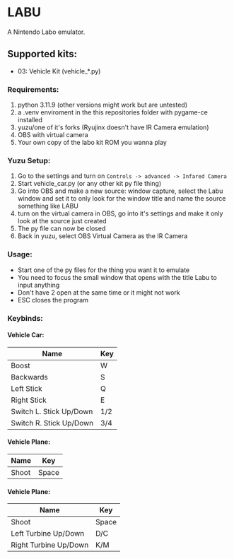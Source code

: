 # LABU
A Nintendo Labo emulator.

## Supported kits:
- 03: Vehicle Kit (vehicle_*.py)

### Requirements:
1. python 3.11.9 (other versions might work but are untested)
2. a .venv enviroment in the this repositories folder with pygame-ce installed
3. yuzu/one of it's forks (Ryujinx doesn't have IR Camera emulation)
4. OBS with virtual camera
5. Your own copy of the labo kit ROM you wanna play
### Yuzu Setup:
1. Go to the settings and turn on `Controls -> advanced -> Infared Camera` 
2. Start vehicle_car.py (or any other kit py file thing)
3. Go into OBS and make a new source: window capture, select the Labu window and set it to only look for the window title and name the source something like LABU
4. turn on the virtual camera in OBS, go into it's settings and make it only look at the source just created
6. The py file can now be closed
5. Back in yuzu, select OBS Virtual Camera as the IR Camera
### Usage:
- Start one of the py files for the thing you want it to emulate
- You need to focus the small window that opens with the title Labu to input anything
- Don't have 2 open at the same time or it might not work
- ESC closes the program

### Keybinds:
#### Vehicle Car:
|Name|Key|
|-|-|
|Boost|W|
|Backwards|S|
|Left Stick|Q|
|Right Stick|E|
|Switch L. Stick Up/Down|1/2|
|Switch R. Stick Up/Down|3/4|
#### Vehicle Plane:
|Name|Key|
|-|-|
|Shoot|Space|
#### Vehicle Plane:
|Name|Key|
|-|-|
|Shoot|Space|
|Left Turbine Up/Down|D/C|
|Right Turbine Up/Down|K/M|
